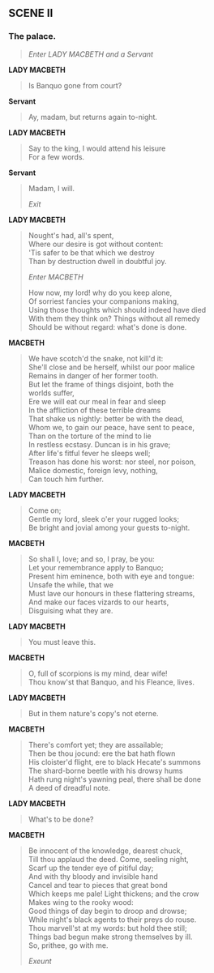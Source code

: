 ## SCENE II 

### The palace.

> *Enter LADY MACBETH and a Servant*

<span id="speech1">**LADY MACBETH**</span>

> <span id="3.2.1">Is Banquo gone from court?</span>  

<span id="speech2">**Servant**</span>

> <span id="3.2.2">Ay, madam, but returns again to-night.</span>  

<span id="speech3">**LADY MACBETH**</span>

> <span id="3.2.3">Say to the king, I would attend his leisure</span>  
> <span id="3.2.4">For a few words.</span>  

<span id="speech4">**Servant**</span>

> <span id="3.2.5">Madam, I will.</span>  
>
> *Exit*

<span id="speech5">**LADY MACBETH**</span>

> <span id="3.2.6">Nought's had, all's spent,</span>  
> <span id="3.2.7">Where our desire is got without content:</span>  
> <span id="3.2.8">'Tis safer to be that which we destroy</span>  
> <span id="3.2.9">Than by destruction dwell in doubtful joy.</span>  
>
> *Enter MACBETH*
>
> <span id="3.2.10">How now, my lord! why do you keep alone,</span>  
> <span id="3.2.11">Of sorriest fancies your companions making,</span>  
> <span id="3.2.12">Using those thoughts which should indeed have
> died</span>  
> <span id="3.2.13">With them they think on? Things without all
> remedy</span>  
> <span id="3.2.14">Should be without regard: what's done is
> done.</span>  

<span id="speech6">**MACBETH**</span>

> <span id="3.2.15">We have scotch'd the snake, not kill'd it:</span>  
> <span id="3.2.16">She'll close and be herself, whilst our poor
> malice</span>  
> <span id="3.2.17">Remains in danger of her former tooth.</span>  
> <span id="3.2.18">But let the frame of things disjoint, both
> the</span>  
> <span id="3.2.19">worlds suffer,</span>  
> <span id="3.2.20">Ere we will eat our meal in fear and sleep</span>  
> <span id="3.2.21">In the affliction of these terrible dreams</span>  
> <span id="3.2.22">That shake us nightly: better be with the
> dead,</span>  
> <span id="3.2.23">Whom we, to gain our peace, have sent to
> peace,</span>  
> <span id="3.2.24">Than on the torture of the mind to lie</span>  
> <span id="3.2.25">In restless ecstasy. Duncan is in his
> grave;</span>  
> <span id="3.2.26">After life's fitful fever he sleeps well;</span>  
> <span id="3.2.27">Treason has done his worst: nor steel, nor
> poison,</span>  
> <span id="3.2.28">Malice domestic, foreign levy, nothing,</span>  
> <span id="3.2.29">Can touch him further.</span>  

<span id="speech7">**LADY MACBETH**</span>

> <span id="3.2.30">Come on;</span>  
> <span id="3.2.31">Gentle my lord, sleek o'er your rugged
> looks;</span>  
> <span id="3.2.32">Be bright and jovial among your guests
> to-night.</span>  

<span id="speech8">**MACBETH**</span>

> <span id="3.2.33">So shall I, love; and so, I pray, be you:</span>  
> <span id="3.2.34">Let your remembrance apply to Banquo;</span>  
> <span id="3.2.35">Present him eminence, both with eye and
> tongue:</span>  
> <span id="3.2.36">Unsafe the while, that we</span>  
> <span id="3.2.37">Must lave our honours in these flattering
> streams,</span>  
> <span id="3.2.38">And make our faces vizards to our hearts,</span>  
> <span id="3.2.39">Disguising what they are.</span>  

<span id="speech9">**LADY MACBETH**</span>

> <span id="3.2.40">You must leave this.</span>  

<span id="speech10">**MACBETH**</span>

> <span id="3.2.41">O, full of scorpions is my mind, dear wife!</span>  
> <span id="3.2.42">Thou know'st that Banquo, and his Fleance,
> lives.</span>  

<span id="speech11">**LADY MACBETH**</span>

> <span id="3.2.43">But in them nature's copy's not eterne.</span>  

<span id="speech12">**MACBETH**</span>

> <span id="3.2.44">There's comfort yet; they are assailable;</span>  
> <span id="3.2.45">Then be thou jocund: ere the bat hath flown</span>  
> <span id="3.2.46">His cloister'd flight, ere to black Hecate's
> summons</span>  
> <span id="3.2.47">The shard-borne beetle with his drowsy hums</span>  
> <span id="3.2.48">Hath rung night's yawning peal, there shall be
> done</span>  
> <span id="3.2.49">A deed of dreadful note.</span>  

<span id="speech13">**LADY MACBETH**</span>

> <span id="3.2.50">What's to be done?</span>  

<span id="speech14">**MACBETH**</span>

> <span id="3.2.51">Be innocent of the knowledge, dearest
> chuck,</span>  
> <span id="3.2.52">Till thou applaud the deed. Come, seeling
> night,</span>  
> <span id="3.2.53">Scarf up the tender eye of pitiful day;</span>  
> <span id="3.2.54">And with thy bloody and invisible hand</span>  
> <span id="3.2.55">Cancel and tear to pieces that great bond</span>  
> <span id="3.2.56">Which keeps me pale! Light thickens; and the
> crow</span>  
> <span id="3.2.57">Makes wing to the rooky wood:</span>  
> <span id="3.2.58">Good things of day begin to droop and
> drowse;</span>  
> <span id="3.2.59">While night's black agents to their preys do
> rouse.</span>  
> <span id="3.2.60">Thou marvell'st at my words: but hold thee
> still;</span>  
> <span id="3.2.61">Things bad begun make strong themselves by
> ill.</span>  
> <span id="3.2.62">So, prithee, go with me.</span>  
>
> *Exeunt*
